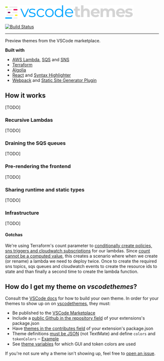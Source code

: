 [![vscodethemes](frontend/assets/logo.png)](https://vscodethemes.com)

[![Build Status](https://travis-ci.org/jschr/vscodethemes.svg?branch=production)](https://travis-ci.org/jschr/vscodethemes)

---

Preview themes from the VSCode marketplace.

**Built with**

* [AWS Lambda](https://aws.amazon.com/lambda/),
  [SQS](https://aws.amazon.com/sqs/) and [SNS](https://aws.amazon.com/sns/)
* [Terraform](https://www.terraform.io/)
* [Algolia](https://www.algolia.com/)
* [React](https://reactjs.org/) and
  [Syntax Highlighter](https://github.com/conorhastings/react-syntax-highlighter)
* [Webpack](https://webpack.js.org/) and
  [Static Site Generator Plugin](https://github.com/markdalgleish/static-site-generator-webpack-plugin)

## How it works

[TODO]

### Recursive Lambdas

[TODO]

### Draining the SQS queues

[TODO]

### Pre-rendering the frontend

[TODO]

### Sharing runtime and static types

[TODO]

### Infrastructure

[TODO]

#### Gotchas

We're using Terraform's count parameter to
[conditionally create policies, sns triggers and cloudwatch subscriptions](infrastructure/modules/backend/lambda/lambda.tf#L42)
for our lambdas. Since
[count cannot be a computed value](https://github.com/hashicorp/terraform/issues/12570),
this creates a scenario where when we create (or rename) a lambda we need to
deploy twice. Once to create the required sns topics, sqs queues and cloudwatch
events to create the resource ids to state and than finally a second time to
create the lambda function.

## How do I get my theme on _vscodethemes_?

Consult the
[VSCode docs](https://code.visualstudio.com/docs/extensions/themes-snippets-colorizers)
for how to build your own theme. In order for your themes to show up on on
[vscodethemes](https://vscodethemes.com), they must:

* Be published to the
  [VSCode Marketplace](https://marketplace.visualstudio.com/search?target=VSCode&category=Themes&sortBy=Downloads)
* Include a
  [public Github in the repository field](https://code.visualstudio.com/docs/extensions/publish-extension#_advanced-usage)
  of your extensions's package.json
* Have
  [themes in the contributes field](https://code.visualstudio.com/docs/extensionAPI/extension-points#_contributesthemes)
  of your extension's package.json
* Theme definitions
  [must be JSON](https://code.visualstudio.com/docs/extensions/themes-snippets-colorizers#_create-a-new-color-theme)
  (not TextMate) and define `colors` and `tokenColors` ‒
  [Example](https://github.com/Binaryify/OneDark-Pro/blob/master/themes/OneDark-Pro.json)
* See [theme variables](backend/themeVariables) for which GUI and token colors
  are used

If you're not sure why a theme isn't showing up, feel free to
[open an issue](https://github.com/jschr/vscodethemes/issues/new).
